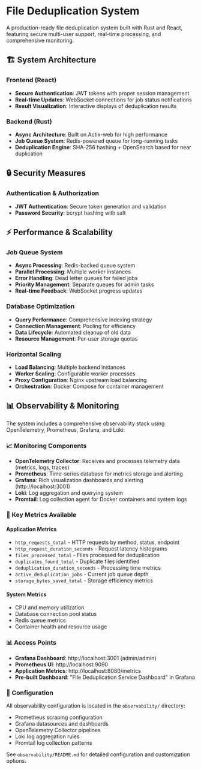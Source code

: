# File Deduplication System

A production-ready file deduplication system built with Rust and React, featuring secure multi-user support, real-time processing, and comprehensive monitoring.

## 🏗️ System Architecture

### Frontend (React)

- **Secure Authentication**: JWT tokens with proper session management
- **Real-time Updates**: WebSocket connections for job status notifications
- **Result Visualization**: Interactive displays of deduplication results

### Backend (Rust)

- **Async Architecture**: Built on Actix-web for high performance
- **Job Queue System**: Redis-powered queue for long-running tasks
- **Deduplication Engine**: SHA-256 hashing + OpenSearch based for near duplication

## 🔒 Security Measures

### Authentication & Authorization

- **JWT Authentication**: Secure token generation and validation
- **Password Security**: bcrypt hashing with salt

## ⚡ Performance & Scalability

### Job Queue System

- **Async Processing**: Redis-backed queue system
- **Parallel Processing**: Multiple worker instances
- **Error Handling**: Dead letter queues for failed jobs
- **Priority Management**: Separate queues for admin tasks
- **Real-time Feedback**: WebSocket progress updates

### Database Optimization

- **Query Performance**: Comprehensive indexing strategy
- **Connection Management**: Pooling for efficiency
- **Data Lifecycle**: Automated cleanup of old data
- **Resource Management**: Per-user storage quotas

### Horizontal Scaling

- **Load Balancing**: Multiple backend instances
- **Worker Scaling**: Configurable worker processes
- **Proxy Configuration**: Nginx upstream load balancing
- **Orchestration**: Docker Compose for container management

## 📊 Observability & Monitoring

The system includes a comprehensive observability stack using OpenTelemetry, Prometheus, Grafana, and Loki:

### 📈 Monitoring Components

- **OpenTelemetry Collector**: Receives and processes telemetry data (metrics, logs, traces)
- **Prometheus**: Time-series database for metrics storage and alerting
- **Grafana**: Rich visualization dashboards and alerting (http://localhost:3001)
- **Loki**: Log aggregation and querying system
- **Promtail**: Log collection agent for Docker containers and system logs

### 🎯 Key Metrics Available

#### Application Metrics

- `http_requests_total` - HTTP requests by method, status, endpoint
- `http_request_duration_seconds` - Request latency histograms
- `files_processed_total` - Files processed for deduplication
- `duplicates_found_total` - Duplicate files identified
- `deduplication_duration_seconds` - Processing time metrics
- `active_deduplication_jobs` - Current job queue depth
- `storage_bytes_saved_total` - Storage efficiency metrics

#### System Metrics

- CPU and memory utilization
- Database connection pool status
- Redis queue metrics
- Container health and resource usage

### 📊 Access Points

- **Grafana Dashboard**: http://localhost:3001 (admin/admin)
- **Prometheus UI**: http://localhost:9090
- **Application Metrics**: http://localhost:8080/metrics
- **Pre-built Dashboard**: "File Deduplication Service Dashboard" in Grafana

### 🔧 Configuration

All observability configuration is located in the `observability/` directory:

- Prometheus scraping configuration
- Grafana datasources and dashboards
- OpenTelemetry Collector pipelines
- Loki log aggregation rules
- Promtail log collection patterns

See `observability/README.md` for detailed configuration and customization options.
